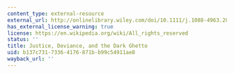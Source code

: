 ```yaml
---
content_type: external-resource
external_url: http://onlinelibrary.wiley.com/doi/10.1111/j.1088-4963.2007.00106.x/abstract
has_external_license_warning: true
license: https://en.wikipedia.org/wiki/All_rights_reserved
status: ''
title: Justice, Deviance, and the Dark Ghetto
uid: b137c731-7336-4176-871b-b99c54911ae8
wayback_url: ''
---
```

